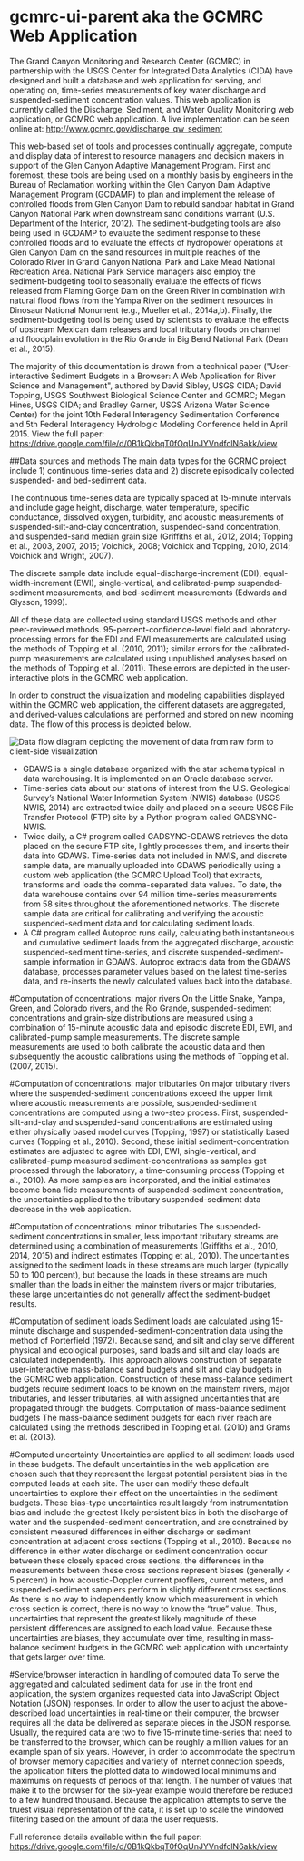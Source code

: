 # gcmrc-ui-parent aka the GCMRC Web Application
The Grand Canyon Monitoring and Research Center (GCMRC) in partnership with the USGS Center for Integrated Data Analytics (CIDA) have designed and built a database and web application for serving, and operating on, time-series measurements of key water discharge and suspended-sediment concentration values. This web application is currently called the Discharge, Sediment, and Water Quality Monitoring web application, or GCMRC web application. A live implementation can be seen online at: http://www.gcmrc.gov/discharge_qw_sediment

This web-based set of tools and processes continually aggregate, compute and display data of interest to resource managers and decision makers in support of the Glen Canyon Adaptive Management Program. First and foremost, these tools are being used on a monthly basis by engineers in the Bureau of Reclamation working within the Glen Canyon Dam Adaptive Management Program (GCDAMP) to plan and implement the release of controlled floods from Glen Canyon Dam to rebuild sandbar habitat in Grand Canyon National Park when downstream sand conditions warrant (U.S. Department of the Interior, 2012). The sediment-budgeting tools are also being used in GCDAMP to evaluate the sediment response to these controlled floods and to evaluate the effects of hydropower operations at Glen Canyon Dam on the sand resources in multiple reaches of the Colorado River in Grand Canyon National Park and Lake Mead National Recreation Area. National Park Service managers also employ the sediment-budgeting tool to seasonally evaluate the effects of flows released from Flaming Gorge Dam on the Green River in combination with natural flood flows from the Yampa River on the sediment resources in Dinosaur National Monument (e.g., Mueller et al., 2014a,b). Finally, the sediment-budgeting tool is being used by scientists to evaluate the effects of upstream Mexican dam releases and local tributary floods on channel and floodplain evolution in the Rio Grande in Big Bend National Park (Dean et al., 2015).

The majority of this documentation is drawn from a technical paper ("User-interactive Sediment Budgets in a Browser: A Web Application for River Science and Management", authored by David Sibley, USGS CIDA; David Topping, USGS Southwest Biological Science Center and GCMRC; Megan Hines, USGS CIDA; and Bradley Garner, USGS Arizona Water Science Center) for the joint 10th Federal Interagency Sedimentation Conference and 5th Federal Interagency Hydrologic Modeling Conference held in April 2015. View the full paper: https://drive.google.com/file/d/0B1kQkbqT0fOqUnJYVndfclN6akk/view

##Data sources and methods
The main data types for the GCRMC project include 1) continuous time-series data and 2) discrete episodically collected suspended- and bed-sediment data. 

The continuous time-series data are typically spaced at 15-minute intervals and include gage height, discharge, water temperature, specific conductance, dissolved oxygen, turbidity, and acoustic measurements of suspended-silt-and-clay concentration, suspended-sand concentration, and suspended-sand median grain size (Griffiths et al., 2012, 2014; Topping et al., 2003, 2007, 2015; Voichick, 2008; Voichick and Topping, 2010, 2014; Voichick and Wright, 2007).

The discrete sample data include equal-discharge-increment (EDI), equal-width-increment (EWI), single-vertical, and calibrated-pump suspended-sediment measurements, and bed-sediment measurements (Edwards and Glysson, 1999).

All of these data are collected using standard USGS methods and other peer-reviewed methods. 95-percent-confidence-level field and laboratory-processing errors for the EDI and EWI measurements are calculated using the methods of Topping et al. (2010, 2011); similar errors for the calibrated-pump measurements are calculated using unpublished analyses based on the methods of Topping et al. (2011). These errors are depicted in the user-interactive plots in the GCMRC web application.

In order to construct the visualization and modeling capabilities displayed within the GCMRC web application, the different datasets are aggregated, and derived-values calculations are performed and stored on new incoming data. The flow of this process is depicted below. 

![Data flow diagram depicting the movement of data from raw form to client-side visualization](https://drive.google.com/uc?export=view&id=0B1kQkbqT0fOqbzloc0hwM1JJUzQ "Data flow diagram depicting the movement of data from raw form to client-side visualization")

- GDAWS is a single database organized with the star schema typical in data warehousing. It is implemented on an Oracle database server.
- Time-series data about our stations of interest from the U.S. Geological Survey’s National Water Information System (NWIS) database (USGS NWIS, 2014) are extracted twice daily and placed on a secure USGS File Transfer Protocol (FTP) site by a Python program called GADSYNC-NWIS.
- Twice daily, a C# program called GADSYNC-GDAWS retrieves the data placed on the secure FTP site, lightly processes them, and inserts their data into GDAWS. Time-series data not included in NWIS, and discrete sample data, are manually uploaded into GDAWS periodically using a custom web application (the GCMRC Upload Tool) that extracts, transforms and loads the comma-separated data values. To date, the data warehouse contains over 94 million time-series measurements from 58 sites throughout the aforementioned networks. The discrete sample data are critical for calibrating and verifying the acoustic suspended-sediment data and for calculating sediment loads.
- A C# program called Autoproc runs daily, calculating both instantaneous and cumulative sediment loads from the aggregated discharge, acoustic suspended-sediment time-series, and discrete suspended-sediment-sample information in GDAWS. Autoproc extracts data from the GDAWS database, processes parameter values based on the latest time-series data, and re-inserts the newly calculated values back into the database.

#Computation of concentrations: major rivers
On the Little Snake, Yampa, Green, and Colorado rivers, and the Rio Grande, suspended-sediment concentrations and grain-size distributions are measured using a combination of 15-minute acoustic data and episodic discrete EDI, EWI, and calibrated-pump sample measurements. The discrete sample measurements are used to both calibrate the acoustic data and then subsequently the acoustic calibrations using the methods of Topping et al. (2007, 2015).

#Computation of concentrations: major tributaries
On major tributary rivers where the suspended-sediment concentrations exceed the upper limit where acoustic measurements are possible, suspended-sediment concentrations are computed using a two-step process. First, suspended-silt-and-clay and suspended-sand concentrations are estimated using either physically based model curves (Topping, 1997) or statistically based curves (Topping et al., 2010). Second, these initial sediment-concentration estimates are adjusted to agree with EDI, EWI, single-vertical, and calibrated-pump measured sediment-concentrations as samples get processed through the laboratory, a time-consuming process (Topping et al., 2010). As more samples are incorporated, and the initial estimates become bona fide measurements of suspended-sediment concentration, the uncertainties applied to the tributary suspended-sediment data decrease in the web application.

#Computation of concentrations: minor tributaries
The suspended-sediment concentrations in smaller, less important tributary streams are determined using a combination of measurements (Griffiths et al., 2010, 2014, 2015) and indirect estimates (Topping et al., 2010). The uncertainties assigned to the sediment loads in these streams are much larger (typically 50 to 100 percent), but because the loads in these streams are much smaller than the loads in either the mainstem rivers or major tributaries, these large uncertainties do not generally affect the sediment-budget results.

#Computation of sediment loads
Sediment loads are calculated using 15-minute discharge and suspended-sediment-concentration data using the method of Porterfield (1972). Because sand, and silt and clay serve different physical and ecological purposes, sand loads and silt and clay loads are calculated independently. This approach allows construction of separate user-interactive mass-balance sand budgets and silt and clay budgets in the GCMRC web application. Construction of these mass-balance sediment budgets require sediment loads to be known on the mainstem rivers, major tributaries, and lesser tributaries, all with assigned uncertainties that are propagated through the budgets.
Computation of mass-balance sediment budgets
The mass-balance sediment budgets for each river reach are calculated using the methods described in Topping et al. (2010) and Grams et al. (2013).

#Computed uncertainty
Uncertainties are applied to all sediment loads used in these budgets. The default uncertainties in the web application are chosen such that they represent the largest potential persistent bias in the computed loads at each site. The user can modify these default uncertainties to explore their effect on the uncertainties in the sediment budgets. These bias-type uncertainties result largely from instrumentation bias and include the greatest likely persistent bias in both the discharge of water and the suspended-sediment concentration, and are constrained by consistent measured differences in either discharge or sediment concentration at adjacent cross sections (Topping et al., 2010). Because no difference in either water discharge or sediment concentration occur between these closely spaced cross sections, the differences in the measurements between these cross sections represent biases (generally < 5 percent) in how acoustic-Doppler current profilers, current meters, and suspended-sediment samplers perform in slightly different cross sections. As there is no way to independently know which measurement in which cross section is correct, there is no way to know the “true” value. Thus, uncertainties that represent the greatest likely magnitude of these
persistent differences are assigned to each load value. Because these uncertainties are biases, they accumulate over time, resulting in mass-balance sediment budgets in the GCMRC web application with uncertainty that gets larger over time.

#Service/browser interaction in handling of computed data
To serve the aggregated and calculated sediment data for use in the front end application, the system organizes requested data into JavaScript Object Notation (JSON) responses. In order to allow the user to adjust the above-described load uncertainties in real-time on their computer, the browser requires all the data be delivered as separate pieces in the JSON response. Usually, the required data are two to five 15-minute time-series that need to be transferred to the browser, which can be roughly a million values for an example span of six years. However, in order to accommodate the spectrum of browser memory capacities and variety of internet connection speeds, the application filters the plotted data to windowed local minimums and maximums on requests of periods of that length. The number of values that make it to the browser for the six-year example would therefore be reduced to a few hundred thousand. Because the application attempts to serve the truest visual representation of the data, it is set up to scale the windowed filtering based on the amount of data the user requests.

Full reference details available within the full paper: https://drive.google.com/file/d/0B1kQkbqT0fOqUnJYVndfclN6akk/view
